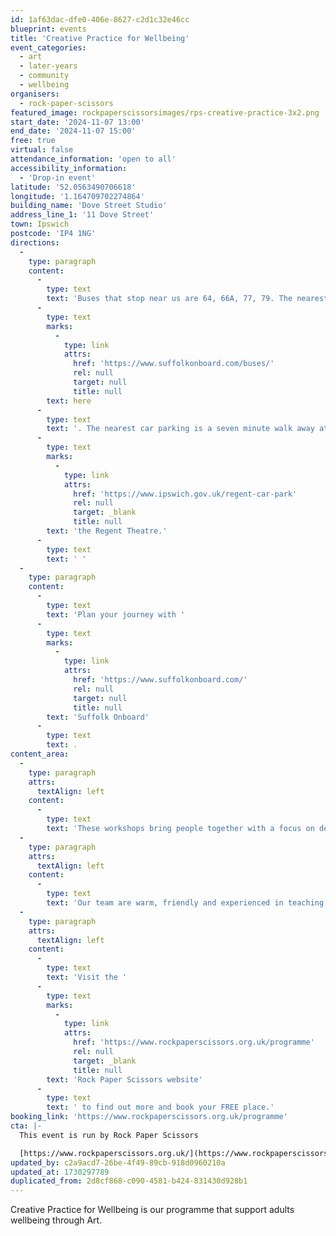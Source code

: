 ```yaml
---
id: 1af63dac-dfe0-406e-8627-c2d1c32e46cc
blueprint: events
title: 'Creative Practice for Wellbeing'
event_categories:
  - art
  - later-years
  - community
  - wellbeing
organisers:
  - rock-paper-scissors
featured_image: rockpaperscissorsimages/rps-creative-practice-3x2.png
start_date: '2024-11-07 13:00'
end_date: '2024-11-07 15:00'
free: true
virtual: false
attendance_information: 'open to all'
accessibility_information:
  - 'Drop-in event'
latitude: '52.0563490706618'
longitude: '1.164709702274864'
building_name: 'Dove Street Studio'
address_line_1: '11 Dove Street'
town: Ipswich
postcode: 'IP4 1NG'
directions:
  -
    type: paragraph
    content:
      -
        type: text
        text: 'Buses that stop near us are 64, 66A, 77, 79. The nearest bus stop is one minute walk away, see the latest bus timetables '
      -
        type: text
        marks:
          -
            type: link
            attrs:
              href: 'https://www.suffolkonboard.com/buses/'
              rel: null
              target: null
              title: null
        text: here
      -
        type: text
        text: '. The nearest car parking is a seven minute walk away at '
      -
        type: text
        marks:
          -
            type: link
            attrs:
              href: 'https://www.ipswich.gov.uk/regent-car-park'
              rel: null
              target: _blank
              title: null
        text: 'the Regent Theatre.'
      -
        type: text
        text: ' '
  -
    type: paragraph
    content:
      -
        type: text
        text: 'Plan your journey with '
      -
        type: text
        marks:
          -
            type: link
            attrs:
              href: 'https://www.suffolkonboard.com/'
              rel: null
              target: null
              title: null
        text: 'Suffolk Onboard'
      -
        type: text
        text: .
content_area:
  -
    type: paragraph
    attrs:
      textAlign: left
    content:
      -
        type: text
        text: 'These workshops bring people together with a focus on developing their creative skills. No previous experience is necessary, this is a supportive environment to build confidence and feel relaxed.'
  -
    type: paragraph
    attrs:
      textAlign: left
    content:
      -
        type: text
        text: 'Our team are warm, friendly and experienced in teaching a wide range of creative skills, in our welcoming art studio.'
  -
    type: paragraph
    attrs:
      textAlign: left
    content:
      -
        type: text
        text: 'Visit the '
      -
        type: text
        marks:
          -
            type: link
            attrs:
              href: 'https://www.rockpaperscissors.org.uk/programme'
              rel: null
              target: _blank
              title: null
        text: 'Rock Paper Scissors website'
      -
        type: text
        text: ' to find out more and book your FREE place.'
booking_link: 'https://www.rockpaperscissors.org.uk/programme'
cta: |-
  This event is run by Rock Paper Scissors

  [https://www.rockpaperscissors.org.uk/](https://www.rockpaperscissors.org.uk/)
updated_by: c2a9acd7-26be-4f49-89cb-918d0960210a
updated_at: 1730297789
duplicated_from: 2d8cf868-c090-4581-b424-831430d928b1
---
```

Creative Practice for Wellbeing is our programme that support adults wellbeing through Art.